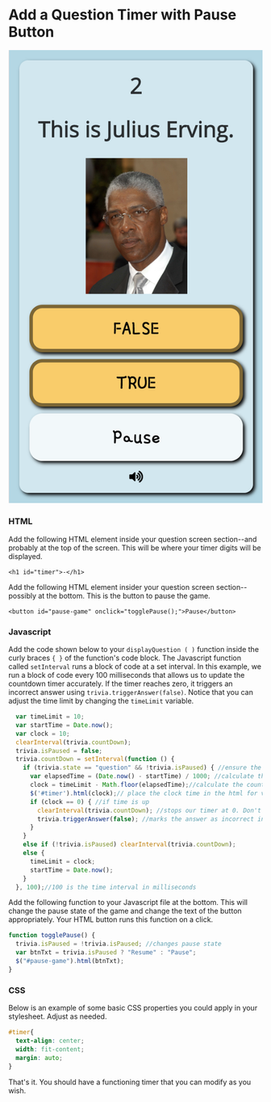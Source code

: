 # Add a Question Timer with Pause Button

![](../../.gitbook/assets/pausebutton.png)

### HTML

Add the following HTML element inside your question screen section--and probably at the top of the screen. This will be where your timer digits will be displayed.

```markup
<h1 id="timer">-</h1>
```

Add the following HTML element insider your question screen section--possibly at the bottom. This is the button to pause the game.

```markup
<button id="pause-game" onclick="togglePause();">Pause</button>
```

### Javascript

Add the code shown below to your `displayQuestion ( )` function inside the curly braces `{ }` of the function's code block. The Javascript function called `setInterval` runs a block of code at a set interval. In this example, we run a block of code every 100 milliseconds that allows us to update the countdown timer accurately. If the timer reaches zero, it triggers an incorrect answer using `trivia.triggerAnswer(false)`. Notice that you can adjust the time limit by changing the `timeLimit` variable.

```javascript
  var timeLimit = 10;
  var startTime = Date.now();
  var clock = 10;
  clearInterval(trivia.countDown);
  trivia.isPaused = false;
  trivia.countDown = setInterval(function () {
    if (trivia.state == "question" && !trivia.isPaused) { //ensure the user has not already answered
      var elapsedTime = (Date.now() - startTime) / 1000; //calculate the time elapsed
      clock = timeLimit - Math.floor(elapsedTime);//calculate the countdown w/o decimals
      $('#timer').html(clock);// place the clock time in the html for viewing
      if (clock == 0) { //if time is up
        clearInterval(trivia.countDown); //stops our timer at 0. Don't want -1 ...
        trivia.triggerAnswer(false); //marks the answer as incorrect in trivia library
      }
    }
    else if (!trivia.isPaused) clearInterval(trivia.countDown);
    else {
      timeLimit = clock;
      startTime = Date.now();
    }
  }, 100);//100 is the time interval in milliseconds
```

Add the following function to your Javascript file at the bottom. This will change the pause state of the game and change the text of the button appropriately. Your HTML button runs this function on a click.

```javascript
function togglePause() {
  trivia.isPaused = !trivia.isPaused; //changes pause state
  var btnTxt = trivia.isPaused ? "Resume" : "Pause";
  $("#pause-game").html(btnTxt);
}
```

### CSS

Below is an example of some basic CSS properties you could apply in your stylesheet. Adjust as needed.

```css
#timer{
  text-align: center;
  width: fit-content;
  margin: auto;
}
```

That's it. You should have a functioning timer that you can modify as you wish.

